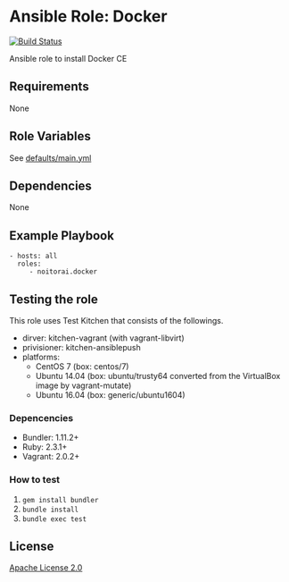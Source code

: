 Ansible Role: Docker
=====================

[![Build Status](https://travis-ci.org/noitorai/ansible-role-docker.svg?branch=master)](https://travis-ci.org/noitorai/ansible-role-docker)

Ansible role to install Docker CE

Requirements
------------

None

Role Variables
--------------

See [defaults/main.yml](defaults/main.yml)

Dependencies
------------

None

Example Playbook
----------------

```
- hosts: all
  roles:
     - noitorai.docker
```

Testing the role
----------------

This role uses Test Kitchen that consists of the followings.

- dirver: kitchen-vagrant (with vagrant-libvirt)
- privisioner: kitchen-ansiblepush
- platforms:
  - CentOS 7 (box: centos/7)
  - Ubuntu 14.04 (box: ubuntu/trusty64 converted from the VirtualBox image by vagrant-mutate)
  - Ubuntu 16.04 (box: generic/ubuntu1604)

### Depencencies

- Bundler: 1.11.2+
- Ruby: 2.3.1+
- Vagrant: 2.0.2+

### How to test

1. `gem install bundler`
2. `bundle install`
3. `bundle exec test`

License
-------

[Apache License 2.0](LICENSE)
